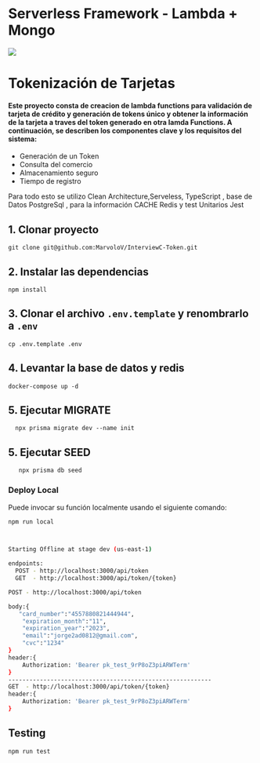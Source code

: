 # Serverless Framework - Lambda + Mongo

![](https://res.cloudinary.com/jam-trading/image/upload/v1696268381/aws.png)

# Tokenización de Tarjetas

#### Este proyecto consta de creacion de lambda functions para validación de tarjeta de crédito y generación de tokens único y obtener la información de la tarjeta a traves del token generado en otra lamda Functions. A continuación, se describen los componentes clave y los requisitos del sistema:

- Generación de un Token
- Consulta del comercio
- Almacenamiento seguro
- Tiempo de registro

Para todo esto se utilizo Clean Architecture,Serveless, TypeScript , base de Datos PostgreSql , para la información CACHE Redis y test Unitarios Jest

## 1. Clonar proyecto

```
git clone git@github.com:MarvoloV/InterviewC-Token.git
```

## 2. Instalar las dependencias

```
npm install
```

## 3. Clonar el archivo `.env.template` y renombrarlo a `.env`

```
cp .env.template .env
```

## 4. Levantar la base de datos y redis

```
docker-compose up -d
```

## 5. Ejecutar MIGRATE

```
  npx prisma migrate dev --name init
```

## 5. Ejecutar SEED

```
   npx prisma db seed
```

### Deploy Local

Puede invocar su función localmente usando el siguiente comando:

```bash
npm run local
```

```bash


Starting Offline at stage dev (us-east-1)

endpoints:
  POST - http://localhost:3000/api/token
  GET  - http://localhost:3000/api/token/{token}

POST - http://localhost:3000/api/token

body:{
   "card_number":"4557880821444944",
    "expiration_month":"11",
    "expiration_year":"2023",
    "email":"jorge2ad0812@gmail.com",
    "cvc":"1234"
}
header:{
    Authorization: 'Bearer pk_test_9rP8oZ3piARWTerm'
}
----------------------------------------------------------
GET  - http://localhost:3000/api/token/{token}
header:{
    Authorization: 'Bearer pk_test_9rP8oZ3piARWTerm'
}

```

## Testing

```bash
npm run test
```
